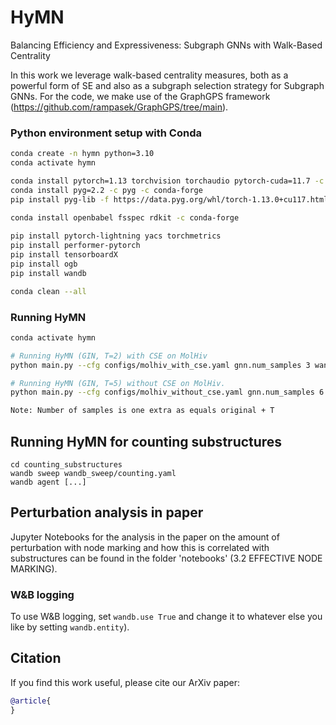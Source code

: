 # HyMN
Balancing Efficiency and Expressiveness: Subgraph GNNs with Walk-Based Centrality

In this work we leverage walk-based centrality measures, both as a powerful form of SE and also as a subgraph selection strategy for Subgraph GNNs. For the code, we make use of the GraphGPS framework (https://github.com/rampasek/GraphGPS/tree/main). 


### Python environment setup with Conda

```bash
conda create -n hymn python=3.10
conda activate hymn

conda install pytorch=1.13 torchvision torchaudio pytorch-cuda=11.7 -c pytorch -c nvidia
conda install pyg=2.2 -c pyg -c conda-forge
pip install pyg-lib -f https://data.pyg.org/whl/torch-1.13.0+cu117.html
  
conda install openbabel fsspec rdkit -c conda-forge

pip install pytorch-lightning yacs torchmetrics
pip install performer-pytorch
pip install tensorboardX
pip install ogb
pip install wandb

conda clean --all
```


### Running HyMN
```bash
conda activate hymn

# Running HyMN (GIN, T=2) with CSE on MolHiv
python main.py --cfg configs/molhiv_with_cse.yaml gnn.num_samples 3 wandb.use False

# Running HyMN (GIN, T=5) without CSE on MolHiv.
python main.py --cfg configs/molhiv_without_cse.yaml gnn.num_samples 6 wandb.use False

Note: Number of samples is one extra as equals original + T

```

## Running HyMN for counting substructures

```
cd counting_substructures
wandb sweep wandb_sweep/counting.yaml
wandb agent [...]
```

## Perturbation analysis in paper
Jupyter Notebooks for the analysis in the paper on the amount of perturbation with node marking and how this is correlated with substructures can be found in the folder 'notebooks' (3.2 EFFECTIVE NODE MARKING).



### W&B logging
To use W&B logging, set `wandb.use True` and change it to whatever else you like by setting `wandb.entity`).



## Citation

If you find this work useful, please cite our ArXiv paper:
```bibtex
@article{
}
```
